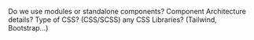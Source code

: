 Do we use modules or standalone components?
Component Architecture details?
Type of CSS? (CSS/SCSS)
any CSS Libraries? (Tailwind, Bootstrap...)